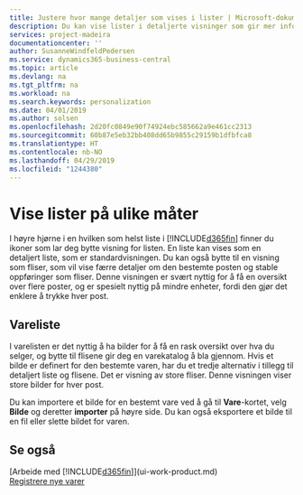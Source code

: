 ```yaml
---
title: Justere hvor mange detaljer som vises i lister | Microsoft-dokumentasjon
description: Du kan vise lister i detaljerte visninger som gir mer informasjon, eller som fliser som det går raskt å se gjennom.
services: project-madeira
documentationcenter: ''
author: SusanneWindfeldPedersen
ms.service: dynamics365-business-central
ms.topic: article
ms.devlang: na
ms.tgt_pltfrm: na
ms.workload: na
ms.search.keywords: personalization
ms.date: 04/01/2019
ms.author: solsen
ms.openlocfilehash: 2d20fc0849e90f74924ebc585662a9e461cc2313
ms.sourcegitcommit: 60b87e5eb32bb408dd65b9855c29159b1dfbfca8
ms.translationtype: HT
ms.contentlocale: nb-NO
ms.lasthandoff: 04/29/2019
ms.locfileid: "1244380"
---
```

# <a name="displaying-lists-in-different-ways"></a>Vise lister på ulike måter
I høyre hjørne i en hvilken som helst liste i [!INCLUDE[d365fin](includes/d365fin_md.md)] finner du ikoner som lar deg bytte visning for listen. En liste kan vises som en detaljert liste, som er standardvisningen. Du kan også bytte til en visning som fliser, som vil vise færre detaljer om den bestemte posten og stable oppføringer som fliser. Denne visningen er svært nyttig for å få en oversikt over flere poster, og er spesielt nyttig på mindre enheter, fordi den gjør det enklere å trykke hver post.

## <a name="items-list"></a>Vareliste
I varelisten er det nyttig å ha bilder for å få en rask oversikt over hva du selger, og bytte til flisene gir deg en varekatalog å bla gjennom. Hvis et bilde er definert for den bestemte varen, har du et tredje alternativ i tillegg til detaljert liste og flisene. Det er visning av store fliser. Denne visningen viser store bilder for hver post.

Du kan importere et bilde for en bestemt vare ved å gå til **Vare**-kortet, velg **Bilde** og deretter **importer** på høyre side. Du kan også eksportere et bilde til en fil eller slette bildet for varen.  

## <a name="see-also"></a>Se også
[Arbeide med [!INCLUDE[d365fin](includes/d365fin_md.md)]](ui-work-product.md)  
[Registrere nye varer](inventory-how-register-new-items.md)  
